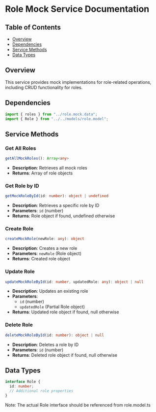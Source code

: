 # Role Mock Service Documentation

## Table of Contents

- [Overview](#overview)
- [Dependencies](#dependencies)
- [Service Methods](#service-methods)
- [Data Types](#data-types)

## Overview

This service provides mock implementations for role-related operations, including CRUD functionality for roles.

## Dependencies

```typescript
import { roles } from "../role.mock.data";
import { Role } from "../../models/role.model";
```

## Service Methods

### Get All Roles

```typescript
getAllMockRoles(): Array<any>
```

- **Description**: Retrieves all mock roles
- **Returns**: Array of role objects

### Get Role by ID

```typescript
getMockRoleById(id: number): object | undefined
```

- **Description**: Retrieves a specific role by ID
- **Parameters**: `id` (number)
- **Returns**: Role object if found, undefined otherwise

### Create Role

```typescript
createMockRole(newRole: any): object
```

- **Description**: Creates a new role
- **Parameters**: `newRole` (Role object)
- **Returns**: Created role object

### Update Role

```typescript
updateMockRoleById(id: number, updatedRole: any): object | null
```

- **Description**: Updates an existing role
- **Parameters**:
  - `id` (number)
  - `updatedRole` (Partial Role object)
- **Returns**: Updated role object if found, null otherwise

### Delete Role

```typescript
deleteMockRoleById(id: number): object | null
```

- **Description**: Deletes a role by ID
- **Parameters**: `id` (number)
- **Returns**: Deleted role object if found, null otherwise

## Data Types

```typescript
interface Role {
  id: number;
  // Additional role properties
}
```

Note: The actual Role interface should be referenced from role.model.ts
